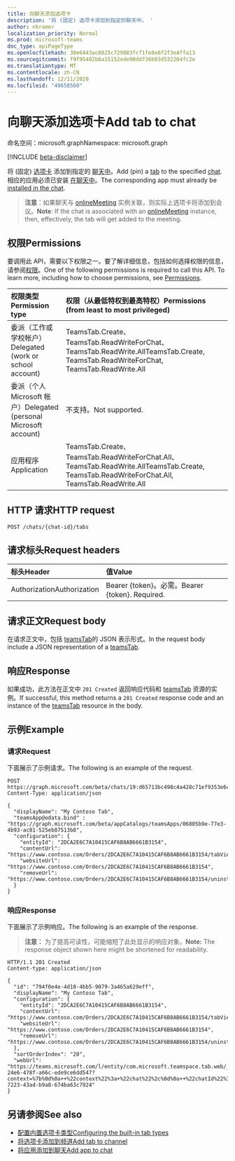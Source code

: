 ```yaml
---
title: 向聊天添加选项卡
description: '将 (固定) 选项卡添加到指定的聊天中。 '
author: nkramer
localization_priority: Normal
ms.prod: microsoft-teams
doc_type: apiPageType
ms.openlocfilehash: 38e6443ac0825c729083fcf1fe8e6f2f3e4ffa13
ms.sourcegitcommit: f9f95402b8a15152ede90dd736b03d532204fc2e
ms.translationtype: MT
ms.contentlocale: zh-CN
ms.lasthandoff: 12/11/2020
ms.locfileid: "49658560"
---
```

# <a name="add-tab-to-chat"></a><span data-ttu-id="d7d8c-103">向聊天添加选项卡</span><span class="sxs-lookup"><span data-stu-id="d7d8c-103">Add tab to chat</span></span>

<span data-ttu-id="d7d8c-104">命名空间：microsoft.graph</span><span class="sxs-lookup"><span data-stu-id="d7d8c-104">Namespace: microsoft.graph</span></span>

[!INCLUDE [beta-disclaimer](../../includes/beta-disclaimer.md)]

<span data-ttu-id="d7d8c-105">将 (固定) [选项卡](../resources/teamstab.md) 添加到指定的 [聊天中](../resources/chat.md)。</span><span class="sxs-lookup"><span data-stu-id="d7d8c-105">Add (pin) a [tab](../resources/teamstab.md) to the specified [chat](../resources/chat.md).</span></span> <span data-ttu-id="d7d8c-106">相应的应用必须已安装 [在聊天中](../api/chat-list-installedapps.md)。</span><span class="sxs-lookup"><span data-stu-id="d7d8c-106">The corresponding app must already be [installed in the chat](../api/chat-list-installedapps.md).</span></span>

> <span data-ttu-id="d7d8c-107">**注意**：如果聊天与 [onlineMeeting](../resources/onlinemeeting.md) 实例关联，则实际上选项卡将添加到会议。</span><span class="sxs-lookup"><span data-stu-id="d7d8c-107">**Note**: If the chat is associated with an [onlineMeeting](../resources/onlinemeeting.md) instance, then, effectively, the tab will get added to the meeting.</span></span>

## <a name="permissions"></a><span data-ttu-id="d7d8c-108">权限</span><span class="sxs-lookup"><span data-stu-id="d7d8c-108">Permissions</span></span>
<span data-ttu-id="d7d8c-p102">要调用此 API，需要以下权限之一。要了解详细信息，包括如何选择权限的信息，请参阅[权限](/graph/permissions-reference)。</span><span class="sxs-lookup"><span data-stu-id="d7d8c-p102">One of the following permissions is required to call this API. To learn more, including how to choose permissions, see [Permissions](/graph/permissions-reference).</span></span>

|<span data-ttu-id="d7d8c-111">权限类型</span><span class="sxs-lookup"><span data-stu-id="d7d8c-111">Permission type</span></span>      | <span data-ttu-id="d7d8c-112">权限（从最低特权到最高特权）</span><span class="sxs-lookup"><span data-stu-id="d7d8c-112">Permissions (from least to most privileged)</span></span>              |
|:--------------------|:---------------------------------------------------------|
|<span data-ttu-id="d7d8c-113">委派（工作或学校帐户）</span><span class="sxs-lookup"><span data-stu-id="d7d8c-113">Delegated (work or school account)</span></span> | <span data-ttu-id="d7d8c-114">TeamsTab.Create、TeamsTab.ReadWriteForChat、TeamsTab.ReadWrite.All</span><span class="sxs-lookup"><span data-stu-id="d7d8c-114">TeamsTab.Create, TeamsTab.ReadWriteForChat, TeamsTab.ReadWrite.All</span></span> |
|<span data-ttu-id="d7d8c-115">委派（个人 Microsoft 帐户）</span><span class="sxs-lookup"><span data-stu-id="d7d8c-115">Delegated (personal Microsoft account)</span></span> | <span data-ttu-id="d7d8c-116">不支持。</span><span class="sxs-lookup"><span data-stu-id="d7d8c-116">Not supported.</span></span>    |
| <span data-ttu-id="d7d8c-117">应用程序</span><span class="sxs-lookup"><span data-stu-id="d7d8c-117">Application</span></span>                            | <span data-ttu-id="d7d8c-118">TeamsTab.Create、TeamsTab.ReadWriteForChat.All、TeamsTab.ReadWrite.All</span><span class="sxs-lookup"><span data-stu-id="d7d8c-118">TeamsTab.Create, TeamsTab.ReadWriteForChat.All, TeamsTab.ReadWrite.All</span></span> |


## <a name="http-request"></a><span data-ttu-id="d7d8c-119">HTTP 请求</span><span class="sxs-lookup"><span data-stu-id="d7d8c-119">HTTP request</span></span>
<!-- { "blockType": "ignored" } -->
```http
POST /chats/{chat-id}/tabs
```

## <a name="request-headers"></a><span data-ttu-id="d7d8c-120">请求标头</span><span class="sxs-lookup"><span data-stu-id="d7d8c-120">Request headers</span></span>
| <span data-ttu-id="d7d8c-121">标头</span><span class="sxs-lookup"><span data-stu-id="d7d8c-121">Header</span></span>       | <span data-ttu-id="d7d8c-122">值</span><span class="sxs-lookup"><span data-stu-id="d7d8c-122">Value</span></span> |
|:---------------|:--------|
| <span data-ttu-id="d7d8c-123">Authorization</span><span class="sxs-lookup"><span data-stu-id="d7d8c-123">Authorization</span></span>  | <span data-ttu-id="d7d8c-p103">Bearer {token}。必需。</span><span class="sxs-lookup"><span data-stu-id="d7d8c-p103">Bearer {token}. Required.</span></span>  |

## <a name="request-body"></a><span data-ttu-id="d7d8c-126">请求正文</span><span class="sxs-lookup"><span data-stu-id="d7d8c-126">Request body</span></span>

<span data-ttu-id="d7d8c-127">在请求正文中，包括 [teamsTab](../resources/teamstab.md)的 JSON 表示形式。</span><span class="sxs-lookup"><span data-stu-id="d7d8c-127">In the request body include a JSON representation of a [teamsTab](../resources/teamstab.md).</span></span>

## <a name="response"></a><span data-ttu-id="d7d8c-128">响应</span><span class="sxs-lookup"><span data-stu-id="d7d8c-128">Response</span></span>

<span data-ttu-id="d7d8c-129">如果成功，此方法在正文中 `201 Created` 返回响应代码和 [teamsTab](../resources/teamstab.md) 资源的实例。</span><span class="sxs-lookup"><span data-stu-id="d7d8c-129">If successful, this method returns a `201 Created` response code and an instance of the [teamsTab](../resources/teamstab.md) resource in the body.</span></span>

## <a name="example"></a><span data-ttu-id="d7d8c-130">示例</span><span class="sxs-lookup"><span data-stu-id="d7d8c-130">Example</span></span>

### <a name="request"></a><span data-ttu-id="d7d8c-131">请求</span><span class="sxs-lookup"><span data-stu-id="d7d8c-131">Request</span></span>

<span data-ttu-id="d7d8c-132">下面展示了示例请求。</span><span class="sxs-lookup"><span data-stu-id="d7d8c-132">The following is an example of the request.</span></span>
<!-- {
  "blockType": "request",
  "name": "add_tab_to_chat"
}
-->

```http
POST https://graph.microsoft.com/beta/chats/19:d65713bc498c4a428c71ef9353e6ce20@thread.v2/tabs
Content-Type: application/json

{
  "displayName": "My Contoso Tab",
  "teamsApp@odata.bind" : "https://graph.microsoft.com/beta/appCatalogs/teamsApps/06805b9e-77e3-4b93-ac81-525eb87513b8",
  "configuration": {
    "entityId": "2DCA2E6C7A10415CAF6B8AB6661B3154",
    "contentUrl": "https://www.contoso.com/Orders/2DCA2E6C7A10415CAF6B8AB6661B3154/tabView",
    "websiteUrl": "https://www.contoso.com/Orders/2DCA2E6C7A10415CAF6B8AB6661B3154",
    "removeUrl": "https://www.contoso.com/Orders/2DCA2E6C7A10415CAF6B8AB6661B3154/uninstallTab"
  }
}
```

### <a name="response"></a><span data-ttu-id="d7d8c-133">响应</span><span class="sxs-lookup"><span data-stu-id="d7d8c-133">Response</span></span>

<span data-ttu-id="d7d8c-134">下面展示了示例响应。</span><span class="sxs-lookup"><span data-stu-id="d7d8c-134">The following is an example of the response.</span></span> 

><span data-ttu-id="d7d8c-135">**注意：** 为了提高可读性，可能缩短了此处显示的响应对象。</span><span class="sxs-lookup"><span data-stu-id="d7d8c-135">**Note:** The response object shown here might be shortened for readability.</span></span>

<!-- {
  "blockType": "response",
  "truncated": true,
  "@odata.type": "microsoft.graph.teamsTab"
} -->

```http
HTTP/1.1 201 Created
Content-type: application/json

{
  "id": "794f0e4e-4d10-4bb5-9079-3a465a629eff",
  "displayName": "My Contoso Tab",
  "configuration": {
    "entityId": "2DCA2E6C7A10415CAF6B8AB6661B3154",
    "contentUrl": "https://www.contoso.com/Orders/2DCA2E6C7A10415CAF6B8AB6661B3154/tabView",
    "websiteUrl": "https://www.contoso.com/Orders/2DCA2E6C7A10415CAF6B8AB6661B3154",
    "removeUrl": "https://www.contoso.com/Orders/2DCA2E6C7A10415CAF6B8AB6661B3154/uninstallTab"
  },
  "sortOrderIndex": "20",
  "webUrl": "https://teams.microsoft.com/l/entity/com.microsoft.teamspace.tab.web/_djb2_msteams_prefix_193fe248-24e6-478f-a66c-ede9ce6dd547?context=%7b%0d%0a++%22context%22%3a+%22chat%22%2c%0d%0a++%22chatId%22%3a+%2219%3ad65713bc498c4a428c71ef9353e6ce20%40thread.v2%22%2c%0d%0a++%22subEntityId%22%3a+null%0d%0a%7d&tenantId=139d16b4-7223-43ad-b9a8-674ba63c7924"
}
```

## <a name="see-also"></a><span data-ttu-id="d7d8c-136">另请参阅</span><span class="sxs-lookup"><span data-stu-id="d7d8c-136">See also</span></span>

- [<span data-ttu-id="d7d8c-137">配置内置选项卡类型</span><span class="sxs-lookup"><span data-stu-id="d7d8c-137">Configuring the built-in tab types</span></span>](/graph/teams-configuring-builtin-tabs)
- [<span data-ttu-id="d7d8c-138">将选项卡添加到频道</span><span class="sxs-lookup"><span data-stu-id="d7d8c-138">Add tab to channel</span></span>](channel-post-tabs.md)
- [<span data-ttu-id="d7d8c-139">将应用添加到聊天</span><span class="sxs-lookup"><span data-stu-id="d7d8c-139">Add app to chat</span></span>](chat-post-installedapps.md)


<!-- uuid: 8fcb5dbc-d5aa-4681-8e31-b001d5168d79
2015-10-25 14:57:30 UTC -->
<!--
{
  "type": "#page.annotation",
  "description": "Add tab to chat",
  "keywords": "",
  "section": "documentation",
  "tocPath": "",
  "suppressions": []
}
-->


